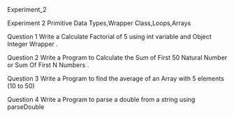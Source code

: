 <!DOCTYPE html>
<html lang="en">
<head>
</head>
<body>
    <h>Experiment_2</h>
    <p>Experiment 2 Primitive Data Types,Wrapper Class,Loops,Arrays</p>
    <p>Question 1 Write a Calculate Factorial of 5 using int variable and Object Integer Wrapper . </p>
    <p>Question 2 Write a Program to Calculate the Sum of First 50 Natural Number or Sum Of First N Numbers . </p>
    <p>Question 3 Write a Program to find the average of an Array with 5 elements (10 to 50)</p>
    <p>Question 4 Write a Program to parse a double from a string using parseDouble</p>
</body>
</html>
